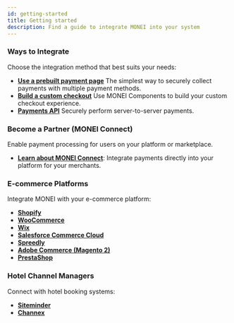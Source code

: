 ```yaml
---
id: getting-started
title: Getting started
description: Find a guide to integrate MONEI into your system
---
```


### Ways to Integrate

Choose the integration method that best suits your needs:

- **[Use a prebuilt payment page](/integrations/use-prebuilt-payment-page.mdx)**
  The simplest way to securely collect payments with multiple payment methods.
- **[Build a custom checkout](/integrations/build-custom-checkout.mdx)**
  Use MONEI Components to build your custom checkout experience.
- **[Payments API](/apis/rest/payments/)**
  Securely perform server-to-server payments.

### Become a Partner (MONEI Connect)

Enable payment processing for users on your platform or marketplace.

- **[Learn about MONEI Connect](/monei-connect.mdx)**: Integrate payments directly into your platform for your merchants.

### E-commerce Platforms

Integrate MONEI with your e-commerce platform:

- **[Shopify](/e-commerce/shopify/monei-payments)**
- **[WooCommerce](/e-commerce/woocommerce.mdx)**
- **[Wix](/e-commerce/wix.mdx)**
- **[Salesforce Commerce Cloud](/e-commerce/salesforce.mdx)**
- **[Spreedly](https://docs.spreedly.com/payment-gateways/monei/)**
- **[Adobe Commerce (Magento 2)](/e-commerce/adobe-commerce.mdx)**
- **[PrestaShop](/e-commerce/prestashop.mdx)**

### Hotel Channel Managers

Connect with hotel booking systems:

- **[Siteminder](/channel-tokenization)**
- **[Channex](/channel-tokenization)**
